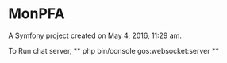 MonPFA
=======

A Symfony project created on May 4, 2016, 11:29 am.

To Run chat server, ** php bin/console gos:websocket:server **
